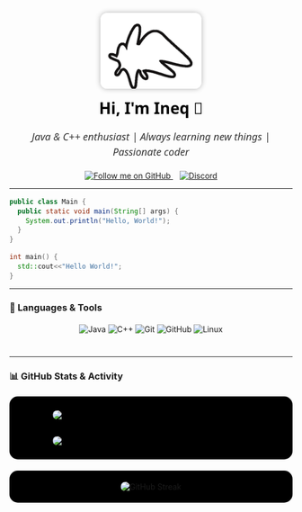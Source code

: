 <div align="center">
  <img src="./LOGO.png" alt="LOGO" width="180" style="border-radius: 12px; box-shadow: 0 0 10px rgba(0,0,0,0.3);" />
  
  <h1 style="color: #000000; margin-top: 12px; font-weight: 700; font-family: 'Segoe UI', Tahoma, Geneva, Verdana, sans-serif;">
    Hi, I'm <b>Ineq</b> 👋
  </h1>
  
  <p style="font-size: 18px; color: #333333; max-width: 600px; margin: 12px auto 20px; line-height: 1.5; font-style: italic; font-family: 'Segoe UI', Tahoma, Geneva, Verdana, sans-serif;">
    Java &amp; C++ enthusiast | Always learning new things | Passionate coder
  </p>

  <p>
    <a href="https://github.com/IneqDev" target="_blank" rel="noopener" style="margin-right: 12px;">
      <img src="https://img.shields.io/github/followers/IneqDev?style=social&label=Follow&color=black" alt="Follow me on GitHub" />
    </a>
    <a href="https://discord.gg/8y48sTTNCW" target="_blank" rel="noopener">
      <img src="https://img.shields.io/badge/Discord-theineq-000000?style=flat&logo=discord&logoColor=white" alt="Discord" />
    </a>
  </p>
</div>

---
```java
public class Main {
  public static void main(String[] args) {
    System.out.println("Hello, World!");
  }
}
```

```cpp
int main() {
  std::cout<<"Hello World!";
}
```

---

### 🧰 Languages & Tools
<p align="center" style="margin-top: 20px; margin-bottom: 40px;">
  <img alt="Java" src="https://img.shields.io/badge/Java-000000?style=for-the-badge&logo=java&logoColor=white" />
  <img alt="C++" src="https://img.shields.io/badge/C++-000000?style=for-the-badge&logo=c%2B%2B&logoColor=white" />
  <img alt="Git" src="https://img.shields.io/badge/Git-000000?style=for-the-badge&logo=git&logoColor=white" />
  <img alt="GitHub" src="https://img.shields.io/badge/GitHub-000000?style=for-the-badge&logo=github&logoColor=white" />
  <img alt="Linux" src="https://img.shields.io/badge/Linux-000000?style=for-the-badge&logo=linux&logoColor=white" />
</p>

---

### 📊 GitHub Stats & Activity
<div align="center" style="background-color: #000000; padding: 25px 15px; border-radius: 15px; display: flex; justify-content: center; gap: 30px; flex-wrap: wrap; margin-top: 20px; margin-bottom: 20px;">
  <img src="https://github-readme-stats.vercel.app/api?username=IneqDev&show_icons=true&theme=dark&hide_border=true&text_color=ffffff&icon_color=ffffff" width="350" style="border-radius: 12px; background: #000000;" />
  <img src="https://github-readme-stats.vercel.app/api/top-langs/?username=IneqDev&layout=compact&theme=dark&hide_border=true&text_color=ffffff" width="350" style="border-radius: 12px; background: #000000;" />
</div>

<div align="center" style="background-color: #000000; padding: 20px 0; border-radius: 15px;">
  <img src="https://streak-stats.demolab.com?user=IneqDev&theme=dark&hide_border=true&date_format=M%20j%5B%2C%20Y%5D" alt="GitHub Streak" width="720" style="border-radius: 12px; background: #000000;" />
</div>
